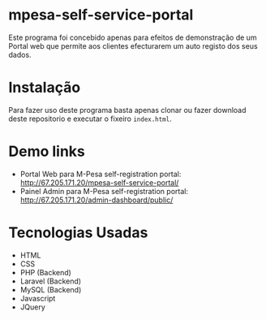 # mpesa-self-service-portal
Este programa foi concebido apenas para efeitos de demonstração de um Portal web que permite aos clientes efecturarem um auto registo dos seus dados.


Instalação
==========
Para fazer uso deste programa basta apenas clonar ou fazer download deste repositorio e executar o fixeiro ```index.html```.



Demo links
==========
* Portal Web para M-Pesa self-registration portal: http://67.205.171.20/mpesa-self-service-portal/
* Painel Admin para M-Pesa self-registration portal: http://67.205.171.20/admin-dashboard/public/


Tecnologias Usadas
==================
* HTML
* CSS
* PHP (Backend)
* Laravel (Backend)
* MySQL (Backend)
* Javascript
* JQuery

